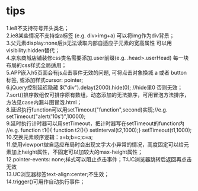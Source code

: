 ﻿# tips

1.ie8不支持符号开头类名；<br />
2.ie8某些情况不支持空a标签 (e.g. div>img+a) 可以将img作为div背景；<br />
3.父元素display:none后js无法读取内部自适应子元素的宽高属性 可以用visibility:hidden替代；<br />
4.京东商城店铺装修css类名需要添加.user前缀(e.g. .head>.userHead) 每一块布局的css样式全局适用；<br />
5.APP嵌入h5页面会有js点击事件无效的问题, 可将点击对象换城 a 或者 button 标签, 或添加样式cursor: pointer;<br />
6.jQuery控制延迟隐藏 $("div").delay(2000).hide(0); //hide里0 否则无效；<br />
7.sort()排序数组仅可排序原有数组，动态添加的无法排序，可用冒泡方法排序，方法见case内漏斗图冒泡.html；<br />
8.延迟执行function可以用setTimeout("function",second)实现;//e.g. setTimeout("alert('10s')",10000);<br />
9.延时执行计时器可以用setTimeout，把计时器写在setTimeout的function内 //e.g. function t1(){ function t2(){} setInterval(t2,1000);} setTimeout(t1,1000);<br />
10.交换元素顺序逻辑：a=b;b=c;c=a;<br />
11.使用viewport做自适应布局时会出现文字大小异常的情况，高度固定可以给元素加上height属性，不固定可以加较大的max-height属性；<br />
12.pointer-events: none;样式可以阻止点击事件；T:UC浏览器跳转后返回再点击无效<br />
13.UC浏览器</h>标签text-align:center;不生效；<br />
14.trigger()可用作自动执行事件；<br />
